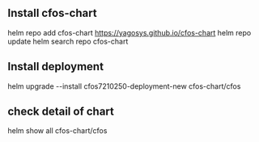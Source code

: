 ## Install cfos-chart
helm repo add cfos-chart https://yagosys.github.io/cfos-chart
helm repo update
helm search repo cfos-chart

## Install deployment 

helm upgrade --install cfos7210250-deployment-new cfos-chart/cfos

## check detail of chart
helm show all cfos-chart/cfos
